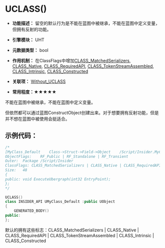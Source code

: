 # UCLASS()

- **功能描述：** 留空的默认行为是不能在蓝图中被继承，不能在蓝图中定义变量，但拥有反射的功能。

- **引擎模块：** UHT
- **元数据类型：** bool
- **作用机制：** 在ClassFlags中增加[CLASS_MatchedSerializers](../../../Flags/EClassFlags/CLASS_MatchedSerializers.md), [CLASS_Native](../../../Flags/EClassFlags/CLASS_Native.md), [CLASS_RequiredAPI](../../../Flags/EClassFlags/CLASS_RequiredAPI.md), [CLASS_TokenStreamAssembled](../../../Flags/EClassFlags/CLASS_TokenStreamAssembled.md), [CLASS_Intrinsic](../../../Flags/EClassFlags/CLASS_Intrinsic.md), [CLASS_Constructed](../../../Flags/EClassFlags/CLASS_Constructed.md)
- **关联项：** [Without_UCLASS](Without_UCLASS.md)
- **常用程度：★★★★★**

不能在蓝图中被继承，不能在蓝图中定义变量。

但依然都可以通过蓝图ConstructObject创建出来。对于想要拥有反射功能，但是并不想在蓝图中被使用会挺适合。

## 示例代码：

```cpp
/*
[MyClass_Default	Class->Struct->Field->Object	/Script/Insider.MyClass_Default] [IncludePath = Class/MyClass_Default.h, ModuleRelativePath = Class/MyClass_Default.h]
ObjectFlags:	RF_Public | RF_Standalone | RF_Transient
Outer:	Package /Script/Insider
ClassFlags:	CLASS_MatchedSerializers | CLASS_Native | CLASS_RequiredAPI | CLASS_TokenStreamAssembled | CLASS_Intrinsic | CLASS_Constructed
Size:	48
{
public: void ExecuteUbergraph(int32 EntryPoint);
};
*/

UCLASS()
class INSIDER_API UMyClass_Default :public UObject
{
	GENERATED_BODY()
public:
};
```

默认的拥有这些标志：CLASS_MatchedSerializers | CLASS_Native | CLASS_RequiredAPI | CLASS_TokenStreamAssembled | CLASS_Intrinsic | CLASS_Constructed